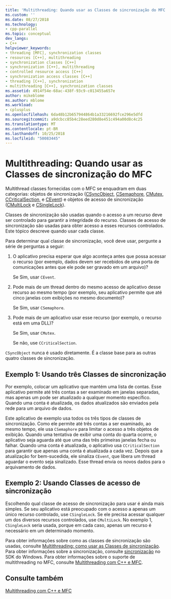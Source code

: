 ```yaml
---
title: 'Multithreading: Quando usar as Classes de sincronização do MFC | Microsoft Docs'
ms.custom: ''
ms.date: 08/27/2018
ms.technology:
- cpp-parallel
ms.topic: conceptual
dev_langs:
- C++
helpviewer_keywords:
- threading [MFC], synchronization classes
- resources [C++], multithreading
- synchronization classes [C++]
- synchronization [C++], multithreading
- controlled resource access [C++]
- synchronization access classes [C++]
- threading [C++], synchronization
- multithreading [C++], synchronization classes
ms.assetid: 4914f54e-68ac-438f-93c9-c013455a657e
author: mikeblome
ms.author: mblome
ms.workload:
- cplusplus
ms.openlocfilehash: 6da48b12b657944864b1a33216692fce296e5dfd
ms.sourcegitcommit: a9dcbcc85b4c28eed280d8e451c494a00d8c4c25
ms.translationtype: MT
ms.contentlocale: pt-BR
ms.lasthandoff: 10/25/2018
ms.locfileid: "50083445"
---
```

# <a name="multithreading-when-to-use-the-mfc-synchronization-classes"></a>Multithreading: Quando usar as Classes de sincronização do MFC

Multithread classes fornecidas com o MFC se enquadram em duas categorias: objetos de sincronização ([CSyncObject](../mfc/reference/csyncobject-class.md), [CSemaphore](../mfc/reference/csemaphore-class.md), [CMutex](../mfc/reference/cmutex-class.md), [ CCriticalSection](../mfc/reference/ccriticalsection-class.md), e [CEvent](../mfc/reference/cevent-class.md)) e objetos de acesso de sincronização ([CMultiLock](../mfc/reference/cmultilock-class.md) e [CSingleLock](../mfc/reference/csinglelock-class.md)).

Classes de sincronização são usadas quando o acesso a um recurso deve ser controlado para garantir a integridade do recurso. Classes de acesso de sincronização são usadas para obter acesso a esses recursos controlados. Este tópico descreve quando usar cada classe.

Para determinar qual classe de sincronização, você deve usar, pergunte a série de perguntas a seguir:

1. O aplicativo precisa esperar que algo aconteça antes que possa acessar o recurso (por exemplo, dados devem ser recebidos de uma porta de comunicações antes que ele pode ser gravado em um arquivo)?

   Se Sim, usar `CEvent`.

2. Pode mais de um thread dentro do mesmo acesso de aplicativo desse recurso ao mesmo tempo (por exemplo, seu aplicativo permite que até cinco janelas com exibições no mesmo documento)?

   Se Sim, usar `CSemaphore`.

3. Pode mais de um aplicativo usar esse recurso (por exemplo, o recurso está em uma DLL)?

   Se Sim, usar `CMutex`.

   Se não, use `CCriticalSection`.

`CSyncObject` nunca é usado diretamente. É a classe base para as outras quatro classes de sincronização.

## <a name="example-1-using-three-synchronization-classes"></a>Exemplo 1: Usando três Classes de sincronização

Por exemplo, colocar um aplicativo que mantém uma lista de contas. Esse aplicativo permite até três contas a ser examinado em janelas separadas, mas apenas um pode ser atualizado a qualquer momento específico. Quando uma conta é atualizada, os dados atualizados são enviados pela rede para um arquivo de dados.

Este aplicativo de exemplo usa todos os três tipos de classes de sincronização. Como ele permite até três contas a ser examinado, ao mesmo tempo, ele usa `CSemaphore` para limitar o acesso a três objetos de exibição. Quando uma tentativa de exibir uma conta do quarta ocorre, o aplicativo seja aguarda até que uma das três primeiras janelas fecha ou falhar. Quando uma conta é atualizada, o aplicativo usa `CCriticalSection` para garantir que apenas uma conta é atualizada a cada vez. Depois que a atualização for bem-sucedida, ele sinaliza `CEvent`, que libera um thread aguardar o evento seja sinalizado. Esse thread envia os novos dados para o arquivamento de dados.

## <a name="example-2-using-synchronization-access-classes"></a>Exemplo 2: Usando Classes de acesso de sincronização

Escolhendo qual classe de acesso de sincronização para usar é ainda mais simples. Se seu aplicativo está preocupado com o acesso a apenas um único recurso controlado, use `CSingleLock`. Se ele precisa acessar qualquer um dos diversos recursos controlados, use `CMultiLock`. No exemplo 1, `CSingleLock` seria usada, porque em cada caso, apenas um recurso é necessário em um determinado momento.

Para obter informações sobre como as classes de sincronização são usadas, consulte [Multithreading: como usar as Classes de sincronização](multithreading-how-to-use-the-synchronization-classes.md). Para obter informações sobre a sincronização, consulte [sincronização](/windows/desktop/Sync/synchronization) no SDK do Windows. Para obter informações sobre o suporte de multithreading no MFC, consulte [Multithreading com C++ e MFC](multithreading-with-cpp-and-mfc.md).

## <a name="see-also"></a>Consulte também

[Multithreading com C++ e MFC](multithreading-with-cpp-and-mfc.md)